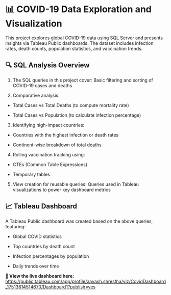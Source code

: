 # 📊 COVID-19 Data Exploration and Visualization
This project explores global COVID-19 data using SQL Server and presents insights via Tableau Public dashboards. The dataset includes infection rates, death counts, population statistics, and vaccination trends.

## 🔍 SQL Analysis Overview
1. The SQL queries in this project cover: Basic filtering and sorting of COVID-19 cases and deaths

2. Comparative analysis:

- Total Cases vs Total Deaths (to compute mortality rate)

- Total Cases vs Population (to calculate infection percentage)

3. Identifying high-impact countries:

- Countries with the highest infection or death rates

- Continent-wise breakdown of total deaths

4. Rolling vaccination tracking using:

- CTEs (Common Table Expressions)

- Temporary tables

5. View creation for reusable queries: Queries used in Tableau visualizations to power key dashboard metrics

## 📈 Tableau Dashboard
A Tableau Public dashboard was created based on the above queries, featuring:

- Global COVID statistics

- Top countries by death count

- Infection percentages by population

- Daily trends over time

**🔗 View the live dashboard here:** https://public.tableau.com/app/profile/aavash.shrestha/viz/CovidDashboard_17513814514670/Dashboard1?publish=yes

